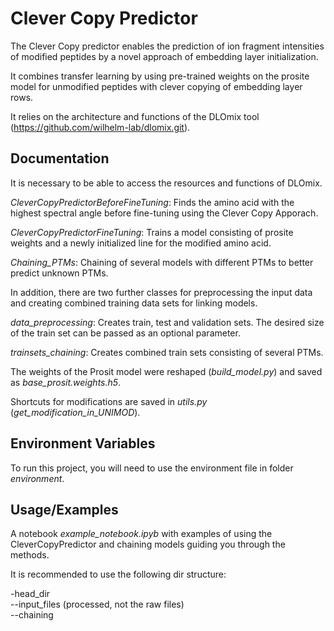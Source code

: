
# Clever Copy Predictor

The Clever Copy predictor enables the prediction of ion fragment intensities of modified peptides by a novel approach of embedding layer initialization.

It combines transfer learning by using pre-trained weights on the prosite model for unmodified peptides with clever copying of embedding layer rows. 

It relies on the architecture and functions of the DLOmix tool (https://github.com/wilhelm-lab/dlomix.git).



## Documentation

It is necessary to be able to access the resources and functions of DLOmix.

_CleverCopyPredictorBeforeFineTuning_:
Finds the amino acid with the highest spectral angle before fine-tuning using the Clever Copy Apporach. 

_CleverCopyPredictorFineTuning_:
Trains a model consisting of prosite weights and a newly initialized line for the modified amino acid.

_Chaining_PTMs_:
Chaining of several models with different PTMs to better predict unknown PTMs.

In addition, there are two further classes for preprocessing the input data and creating combined training data sets for linking models.

_data_preprocessing_: Creates train, test and validation sets. The desired size of the train set can be passed as an optional parameter.

_trainsets_chaining_: Creates combined train sets consisting of several PTMs.

The weights of the Prosit model were reshaped (_build_model.py_) and saved as _base_prosit.weights.h5_.

Shortcuts for modifications are saved in _utils.py_ (_get_modification_in_UNIMOD_).
## Environment Variables

To run this project, you will need to use the environment file in folder _environment_.



## Usage/Examples

A notebook _example_notebook.ipyb_ with examples of using the CleverCopyPredictor and chaining models guiding you through the methods.

It is recommended to use the following dir structure:

-head_dir    
--input_files (processed, not the raw files)  
--chaining  
